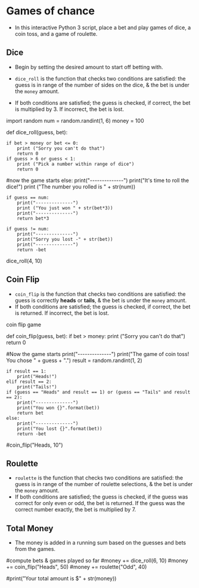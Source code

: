 # Games of chance

* In this interactive Python 3 script, place a bet and play games of dice, a coin toss, and a game of roulette.

## Dice 

* Begin by setting the desired amount to start off betting with. 

* `dice_roll` is the function that checks two conditions are satisfied: the guess is in range of the number of sides on the dice, & the bet is under the `money` amount. 
* If both conditions are satisfied; the guess is checked, if correct, the bet is multiplied by 3. If incorrect, the bet is lost. 


import random
num = random.randint(1, 6)
money = 100 


def dice_roll(guess, bet):
    
    if bet > money or bet <= 0:
        print ("Sorry you can't do that")
        return 0 
    if guess > 6 or guess < 1:
        print ("Pick a number within range of dice")
        return 0 

#now the game starts 
    else:
        print("--------------")
        print("It's time to roll the dice!")
        print ("The number you rolled is " + str(num))

    if guess == num:
        print("--------------")
        print ("You just won " + str(bet*3))
        print("--------------")
        return bet*3

    if guess != num:
        print("--------------")
        print("Sorry you lost -" + str(bet))
        print("--------------")
        return -bet 

dice_roll(4, 10)

## Coin Flip

* `coin_flip` is the function that checks two conditions are satisfied: the guess is correctly **heads** or **tails**, & the bet is under the `money` amount. 
* If both conditions are satisfied; the guess is checked, if correct, the bet is returned. If incorrect, the bet is lost. 

coin flip game

def coin_flip(guess, bet):
    if bet > money:
        print ("Sorry you can't do that")
        return 0 
        
#Now the game starts
    print("--------------") 
    print("The game of coin toss! You chose " + guess + ".")
    result = random.randint(1, 2)

    if result == 1:
        print("Heads!")
    elif result == 2:
        print("Tails!")
    if (guess == "Heads" and result == 1) or (guess == "Tails" and result == 2):
        print("--------------") 
        print("You won {}".format(bet))
        return bet
    else:
        print("--------------") 
        print("You lost {}".format(bet))
        return -bet

#coin_flip("Heads, 10")

## Roulette

* `roulette` is the function that checks two conditions are satisfied: the guess is in range of the number of roulette selections, & the bet is under the `money` amount. 
* If both conditions are satisfied; the guess is checked, if the guess was correct for only even or odd, the bet is returned. If the guess was the correct number exactly, the bet is multiplied by 7.


## Total Money

* The money is added in a running sum based on the guesses and bets from the games.



#compute bets & games played so far
#money += dice_roll(6, 10)
#money += coin_flip("Heads", 50)
#money += roulette("Odd", 40)

#print("Your total amount is $" + str(money))


        
        
